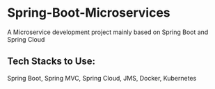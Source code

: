 # Spring-Boot-Microservices
A Microservice development project mainly based on Spring Boot and Spring Cloud

## Tech Stacks to Use: 
Spring Boot, Spring MVC, Spring Cloud, JMS, Docker, Kubernetes
